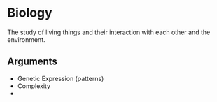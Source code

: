 # Biology
The study of living things and their interaction with each other and the environment.

## Arguments
- Genetic Expression (patterns)
- Complexity 
- 